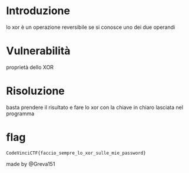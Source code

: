 # Introduzione
lo xor è un operazione reversibile se si conosce uno dei due operandi

# Vulnerabilità
proprietà dello XOR

# Risoluzione
basta prendere il risultato e fare lo xor con la chiave in chiaro lasciata nel programma

# flag
`CodeVinciCTF{faccio_sempre_lo_xor_sulle_mie_password}`

made by @Greva151
